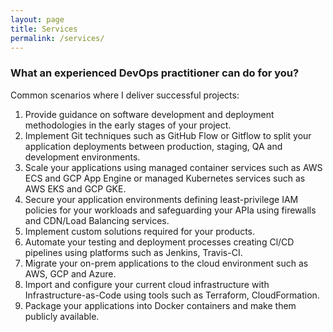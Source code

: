```yaml
---
layout: page
title: Services
permalink: /services/
---
```


### What an experienced DevOps practitioner can do for you?
Common scenarios where I deliver successful projects:
1.  Provide guidance on software development and deployment methodologies in the early stages of your project.
1.  Implement Git techniques such as GitHub Flow or Gitflow to split your application deployments between production, staging, QA and development environments.
1.  Scale your applications using managed container services such as AWS ECS and GCP App Engine or managed Kubernetes services such as AWS EKS and GCP GKE.
1.  Secure your application environments defining least-privilege IAM policies for your workloads and safeguarding your APIa using firewalls and CDN/Load Balancing services.
1.  Implement custom solutions required for your products.
1.  Automate your testing and deployment processes creating Cl/CD pipelines using platforms such as Jenkins, Travis-CI.
1.  Migrate your on-prem applications to the cloud environment such as AWS, GCP and Azure.
1.  Import and configure your current cloud infrastructure with Infrastructure-as-Code using tools such as Terraform, CloudFormation.
1.  Package your applications into Docker containers and make them publicly available.
